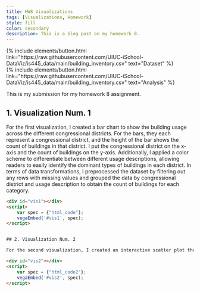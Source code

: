 ```yaml
---
title: HW8 Visualizations
tags: [Visualizations, Homework]
style: fill
color: secondary
description: This is a blog post on my homework 8.
---
```

<div class="middle">
{% include elements/button.html link="https://raw.githubusercontent.com/UIUC-iSchool-DataViz/is445_data/main/building_inventory.csv" text="Dataset" %}
</div>

<div class="middle">
{% include elements/button.html link="https://raw.githubusercontent.com/UIUC-iSchool-DataViz/is445_data/main/building_inventory.csv" text="Analysis" %}
</div>  

This is my submission for my homework 8 assignment.

## 1. Visualization Num. 1

For the first visualization, I created a bar chart to show the building usage across the different congressional districts. For the bars, they each represent a congressional district, and the height of the bar shows the count of buildings in that district. I put the congressional district on the x-axis and the count of buildings on the y-axis. Additionally, I applied a color scheme to differentiate between different usage descriptions, allowing readers to easily identify the dominant types of buildings in each district. In terms of data transformations, I preprocessed the dataset by filtering out any rows with missing values and grouped the data by congressional district and usage description to obtain the count of buildings for each category.  

```html
<div id="vis1"></div>
<script>
    var spec = {"html_code"};
    vegaEmbed('#vis1', spec);
</script>


## 2. Visualization Num. 2

For the second visualization, I created an interactive scatter plot that shows the relationship between the year a building was acquired and its square footage. Each point on the plot represents a building, with the x-axis representing the year acquired and the y-axis representing the square footage. I used a ordering color scheme to represent the usage description, helping readers to visually identify the different types of buildings based on their colors.  

<div id="vis2"></div>
<script>
    var spec = {"html_code2"};
    vegaEmbed('#vis2', spec);
</script>